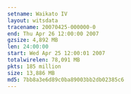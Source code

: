 ```yaml
---
setname: Waikato IV
layout: witsdata
tracename: 20070425-000000-0
end: Thu Apr 26 12:00:00 2007
gzsize: 4,892 MB
len: 24:00:00
start: Wed Apr 25 12:00:01 2007
totalwirelen: 78,091 MB
pkts: 185 million
size: 13,886 MB
md5: 7bb8a3e6d89c0ba89003bb2db02385c6
---
```

